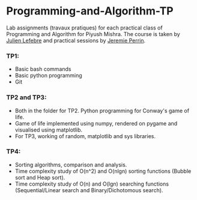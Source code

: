 # Programming-and-Algorithm-TP
Lab assignments (travaux pratiques) for each practical class of Programming and Algorithm for Piyush Mishra. The course is taken by [Julien Lefebre](https://github.com/JulienLefevreMars) and practical sessions by [Jeremie Perrin](https://github.com/PerrinJeremie).


### TP1:
* Basic bash commands
* Basic python programming
* Git
### TP2 and TP3:
* Both in the folder for TP2. Python programming for Conway's game of life.
* Game of life implemented using numpy, rendered on pygame and visualised using matplotlib.
* For TP3, working of random, matplotlib and sys libraries.
### TP4:
* Sorting algorithms, comparison and analysis.
* Time complexity study of O(n^2) and O(nlgn) sorting functions (Bubble sort and Heap sort).
* Time complexity study of O(n) and O(lgn) searching functions (Sequential/Linear search and Binary/Dichotomous search).
